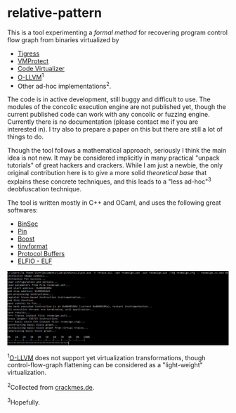 # relative-pattern
This is a tool experimenting a *formal method* for recovering program control flow graph from binaries virtualized by
* [Tigress](http://tigress.cs.arizona.edu/)
* [VMProtect](http://vmpsoft.com/)
* [Code Virtualizer](http://oreans.com/)
* [O-LLVM](https://github.com/obfuscator-llvm/obfuscator)<sup>1</sup>
* Other ad-hoc implementations<sup>2</sup>.

The code is in active development, still buggy and difficult to use. The modules of the concolic execution engine are not published yet, though the current published code can work with any concolic or fuzzing engine. Currently there is no documentation (please contact me if you are interested in). I try also to prepare a paper on this but there are still a lot of things to do.

Though the tool follows a mathematical approach, seriously I think the main idea is not new. It may be considered implicitly in many practical "unpack tutorials" of great hackers and crackers. While I am just a newbie, the only original contribution here is to give a more solid *theoretical base* that explains these concrete techniques, and this leads to a "less ad-hoc"<sup>3</sup> deobfuscation technique.

The tool is written mostly in C++ and OCaml, and uses the following great softwares:
* [BinSec](http://binsec.gforge.inria.fr/)
* [Pin](https://software.intel.com/en-us/articles/pin-a-dynamic-binary-instrumentation-tool)
* [Boost](http://www.boost.org/)
* [tinyformat](https://github.com/c42f/tinyformat)
* [Protocol Buffers](https://github.com/google/protobuf)
* [ELFIO - ELF](https://github.com/serge1/ELFIO)

![alg tag](demo/code_virtualizer.png)

<sup>1</sup>[O-LLVM](https://github.com/obfuscator-llvm/obfuscator) does not support yet virtualization transformations, though control-flow-graph flattening can be considered as a "light-weight" virtualization.

<sup>2</sup>Collected from [crackmes.de](http://crackmes.de/).

<sup>3</sup>Hopefully.
